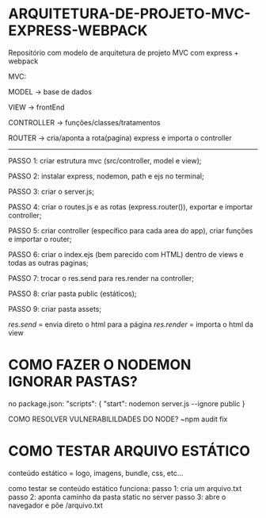 # ARQUITETURA-DE-PROJETO-MVC-EXPRESS-WEBPACK
Repositório com modelo de arquitetura de projeto MVC com express + webpack

MVC:

MODEL -> base de dados

VIEW -> frontEnd

CONTROLLER -> funções/classes/tratamentos

ROUTER -> cria/aponta a rota(pagina) express e importa o controller


---

PASSO 1: criar estrutura mvc (src/controller, model e view);

PASSO 2: instalar express, nodemon, path e ejs no terminal;

PASSO 3: criar o server.js;

PASSO 4: criar o routes.js e as rotas (express.router()), exportar e importar controller;

PASSO 5: criar controller (específico para cada area do app), criar funções e importar o router;

PASSO 6: criar o index.ejs (bem parecido com HTML) dentro de views e todas as outras paginas;

PASSO 7: trocar o res.send para res.render na controller;

PASSO 8: criar pasta public (estáticos);

PASSO 9: criar pasta assets;



*res.send* = envia direto o html para a página
*res.render* = importa o html da view

# COMO FAZER O NODEMON IGNORAR PASTAS?

no package.json:
"scripts": {
    "start": nodemon server.js --ignore public
}

COMO RESOLVER VULNERABILILDADES DO NODE?
~npm audit fix

# COMO TESTAR ARQUIVO ESTÁTICO

conteúdo estático = logo, imagens, bundle, css, etc...

como testar se conteúdo estático funciona:
passo 1: cria um arquivo.txt
passo 2: aponta caminho da pasta static no server
passo 3: abre o navegador e põe /arquivo.txt